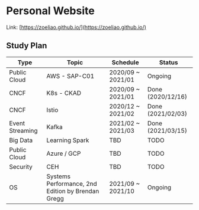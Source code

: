 # Personal Website
Link: [https://zoeliao.github.io/](https://zoeliao.github.io/)

## Study Plan

| Type  | Topic  | Schedule | Status |
| -------------- | -------------  | ----------------- | ------------------- |
| Public Cloud   | AWS - SAP-C01  | 2020/09 ~ 2021/01 | Ongoing             |
| CNCF           | K8s - CKAD     | 2020/09 ~ 2021/01 | Done (2020/12/16)   |
| CNCF           | Istio          | 2020/12 ~ 2021/02 | Done (2021/02/03)   |
| Event Streaming| Kafka          | 2021/02 ~ 2021/03 | Done (2021/03/15)   |
| Big Data       | Learning Spark | TBD | TODO             |
| Public Cloud   | Azure / GCP    | TBD | TODO             |
| Security       | CEH            | TBD | TODO                |
| OS             | Systems Performance, 2nd Edition by Brendan Gregg | 2021/09 ~ 2021/10 | Ongoing | 
